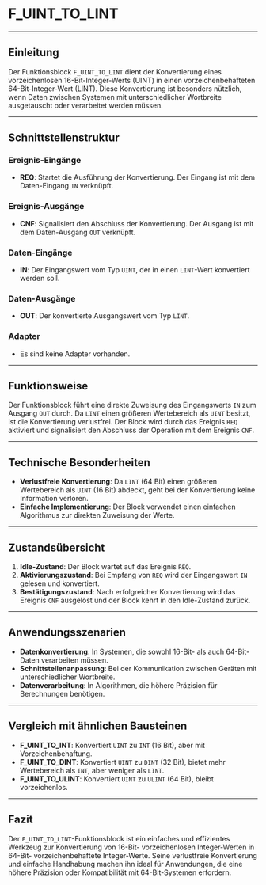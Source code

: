 # F_UINT_TO_LINT

* * * * * * * * * *
## Einleitung
Der Funktionsblock `F_UINT_TO_LINT` dient der Konvertierung eines vorzeichenlosen 16-Bit-Integer-Werts (UINT) in einen vorzeichenbehafteten 64-Bit-Integer-Wert (LINT). Diese Konvertierung ist besonders nützlich, wenn Daten zwischen Systemen mit unterschiedlicher Wortbreite ausgetauscht oder verarbeitet werden müssen.

* * * * * * * * * *
## Schnittstellenstruktur

### **Ereignis-Eingänge**
- **REQ**: Startet die Ausführung der Konvertierung. Der Eingang ist mit dem Daten-Eingang `IN` verknüpft.

### **Ereignis-Ausgänge**
- **CNF**: Signalisiert den Abschluss der Konvertierung. Der Ausgang ist mit dem Daten-Ausgang `OUT` verknüpft.

### **Daten-Eingänge**
- **IN**: Der Eingangswert vom Typ `UINT`, der in einen `LINT`-Wert konvertiert werden soll.

### **Daten-Ausgänge**
- **OUT**: Der konvertierte Ausgangswert vom Typ `LINT`.

### **Adapter**
- Es sind keine Adapter vorhanden.

* * * * * * * * * *
## Funktionsweise
Der Funktionsblock führt eine direkte Zuweisung des Eingangswerts `IN` zum Ausgang `OUT` durch. Da `LINT` einen größeren Wertebereich als `UINT` besitzt, ist die Konvertierung verlustfrei. Der Block wird durch das Ereignis `REQ` aktiviert und signalisiert den Abschluss der Operation mit dem Ereignis `CNF`.

* * * * * * * * * *
## Technische Besonderheiten
- **Verlustfreie Konvertierung**: Da `LINT` (64 Bit) einen größeren Wertebereich als `UINT` (16 Bit) abdeckt, geht bei der Konvertierung keine Information verloren.
- **Einfache Implementierung**: Der Block verwendet einen einfachen Algorithmus zur direkten Zuweisung der Werte.

* * * * * * * * * *
## Zustandsübersicht
1. **Idle-Zustand**: Der Block wartet auf das Ereignis `REQ`.
2. **Aktivierungszustand**: Bei Empfang von `REQ` wird der Eingangswert `IN` gelesen und konvertiert.
3. **Bestätigungszustand**: Nach erfolgreicher Konvertierung wird das Ereignis `CNF` ausgelöst und der Block kehrt in den Idle-Zustand zurück.

* * * * * * * * * *
## Anwendungsszenarien
- **Datenkonvertierung**: In Systemen, die sowohl 16-Bit- als auch 64-Bit-Daten verarbeiten müssen.
- **Schnittstellenanpassung**: Bei der Kommunikation zwischen Geräten mit unterschiedlicher Wortbreite.
- **Datenverarbeitung**: In Algorithmen, die höhere Präzision für Berechnungen benötigen.

* * * * * * * * * *
## Vergleich mit ähnlichen Bausteinen
- **F_UINT_TO_INT**: Konvertiert `UINT` zu `INT` (16 Bit), aber mit Vorzeichenbehaftung.
- **F_UINT_TO_DINT**: Konvertiert `UINT` zu `DINT` (32 Bit), bietet mehr Wertebereich als `INT`, aber weniger als `LINT`.
- **F_UINT_TO_ULINT**: Konvertiert `UINT` zu `ULINT` (64 Bit), bleibt vorzeichenlos.

* * * * * * * * * *
## Fazit
Der `F_UINT_TO_LINT`-Funktionsblock ist ein einfaches und effizientes Werkzeug zur Konvertierung von 16-Bit- vorzeichenlosen Integer-Werten in 64-Bit- vorzeichenbehaftete Integer-Werte. Seine verlustfreie Konvertierung und einfache Handhabung machen ihn ideal für Anwendungen, die eine höhere Präzision oder Kompatibilität mit 64-Bit-Systemen erfordern.